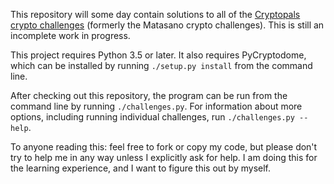 This repository will some day contain solutions to all of the [Cryptopals crypto challenges](http://cryptopals.com/) (formerly the Matasano crypto challenges). This is still an incomplete work in progress.

This project requires Python 3.5 or later. It also requires PyCryptodome, which can be installed by running `./setup.py install` from the command line.

After checking out this repository, the program can be run from the command line by running `./challenges.py`. For information about more options, including running individual challenges, run `./challenges.py --help`.

To anyone reading this: feel free to fork or copy my code, but please don't try to help me in any way unless I explicitly ask for help. I am doing this for the learning experience, and I want to figure this out by myself.
